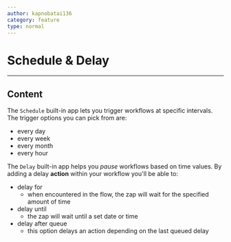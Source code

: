 ```yaml
---
author: kapnobatai136
category: feature
type: normal
---
```


# Schedule & Delay


---

## Content

The `Schedule` built-in app lets you trigger workflows at specific intervals. The trigger options you can pick from are: 

- every day
- every week
- every month
- every hour

The `Delay` built-in app helps you *pause* workflows based on time values. By adding a delay **action** within your workflow you'll be able to:

- delay for
  - when encountered in the flow, the zap will wait for the specified amount of time
- delay until
  - the zap will wait until a set date or time
- delay after queue
  - this option delays an action depending on the last queued delay
 
